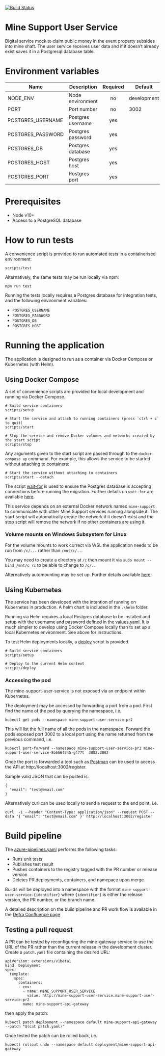 [![Build Status](https://defradev.visualstudio.com/DEFRA_FutureFarming/_apis/build/status/DEFRA.mine-support-user-service?branchName=master)](https://defradev.visualstudio.com/DEFRA_FutureFarming/_build/latest?definitionId=594&branchName=master)

# Mine Support User Service

Digital service mock to claim public money in the event property subsides into mine shaft.  The user service receives user data and if it doesn’t already exist saves it in a Postgresql database table.

# Environment variables

|Name|Description|Required|Default|Valid|Notes|
|---|---|:---:|---|---|---|
|NODE_ENV|Node environment|no|development|development,test,production||
|PORT|Port number|no|3002|||
|POSTGRES_USERNAME|Postgres username|yes||||
|POSTGRES_PASSWORD|Postgres password|yes||||
|POSTGRES_DB|Postgres database|yes||||
|POSTGRES_HOST|Postgres host|yes||||
|POSTGRES_PORT|Postgres port|yes||||

# Prerequisites

- Node v10+
- Access to a PostgreSQL database

# How to run tests

A convenience script is provided to run automated tests in a containerised environment:

```
scripts/test
```

Alternatively, the same tests may be run locally via npm:

```
npm run test
```

Running the tests locally requires a Postgres database for integration tests, and the following environment variables:

- `POSTGRES_USERNAME`
- `POSTGRES_PASSWORD`
- `POSTGRES_DB`
- `POSTGRES_HOST`

# Running the application

The application is designed to run as a container via Docker Compose or Kubernetes (with Helm).

## Using Docker Compose

A set of convenience scripts are provided for local development and running via Docker Compose.

```
# Build service containers
scripts/setup

# Start the service and attach to running containers (press `ctrl + c` to quit)
scripts/start

# Stop the service and remove Docker volumes and networks created by the start script
scripts/stop
```

Any arguments given to the start script are passed through to the `docker-compose up` command. For example, this allows the service to be started without attaching to containers:

```
# Start the service without attaching to containers
scripts/start --detach
```

The script [wait-for](./wait-for) is used to ensure the Postgres database is accepting connections before running the migration. Further details on `wait-for` are available [here](https://github.com/gesellix/wait-for).

This service depends on an external Docker network named `mine-support` to communicate with other Mine Support services running alongside it. The start script will automatically create the network if it doesn't exist and the stop script will remove the network if no other containers are using it.

### Volume mounts on Windows Subsystem for Linux

For the volume mounts to work correct via WSL the application needs to be run from `/c/...` rather than `/mnt/c/..`.

You may need to create a directory at `/c` then mount it via `sudo mount --bind /mnt/c /c` to be able to change to `/c/..`

Alternatively automounting may be set up. Further details available [here](https://nickjanetakis.com/blog/setting-up-docker-for-windows-and-wsl-to-work-flawlessly).

## Using Kubernetes

The service has been developed with the intention of running on Kubernetes in production.  A helm chart is included in the `.\helm` folder.

Running via Helm requires a local Postgres database to be installed and setup with the username and password defined in the [values.yaml](./helm/values.yaml). It is much simpler to develop using Docker Compose locally than to set up a local Kubernetes environment. See above for instructions.

To test Helm deployments locally, a [deploy](./deploy) script is provided.

```
# Build service containers
scripts/setup

# Deploy to the current Helm context
scripts/deploy
```

### Accessing the pod

The mine-support-user-service is not exposed via an endpoint within Kubernetes.

The deployment may be accessed by forwarding a port from a pod.
First find the name of the pod by querying the namespace, i.e.

`kubectl get pods --namespace mine-support-user-service-pr2`

This will list the full name of all the pods in the namespace. Forward the pods exposed port 3002
to a local port using the name returned from the previous command, i.e.

`kubectl port-forward --namespace mine-support-user-service-pr2 mine-support-user-service-8b666f545-g477t  3002:3002`

Once the port is forwarded a tool such as [Postman](https://www.getpostman.com/) can be used to access the API at http://localhost:3002/register.

Sample valid JSON that can be posted is:

```
{
  "email": "test@email.com"
}
```

Alternatively curl can be used locally to send a request to the end point, i.e.

```
curl  -i --header "Content-Type: application/json" --request POST --data '{ "email": "test@email.com" }' http://localhost:3002/register
```

# Build pipeline

The [azure-pipelines.yaml](azure-pipelines.yaml) performs the following tasks:
- Runs unit tests
- Publishes test result
- Pushes containers to the registry tagged with the PR number or release version
- Deletes PR deployments, containers, and namepace upon merge

Builds will be deployed into a namespace with the format `mine-support-user-service-{identifier}` where `{identifier}` is either the release version, the PR number, or the branch name.

A detailed description on the build pipeline and PR work flow is available in the [Defra Confluence page](https://eaflood.atlassian.net/wiki/spaces/FFCPD/pages/1281359920/Build+Pipeline+and+PR+Workflow)

## Testing a pull request

A PR can be tested by reconfiguring the mine-gateway service to use the URL of the PR rather than the current release in the development cluster. Create a `patch.yaml` file containing the desired URL:

```
apiVersion: extensions/v1beta1
kind: Deployment
spec:
  template:
    spec:
      containers:
      - env:
        - name: MINE_SUPPORT_USER_SERVICE
          value: http://mine-support-user-service.mine-support-user-service-pr2
        name: mine-support-api-gateway
```

then apply the patch:

`kubectl patch deployment --namespace default mine-support-api-gateway --patch "$(cat patch.yaml)"`

Once tested the patch can be rolled back, i.e.

`kubectl rollout undo --namespace default deployment/mine-support-api-gateway`
